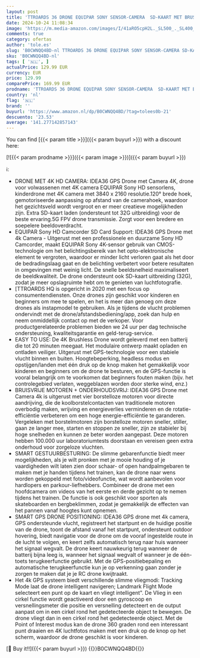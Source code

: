 ```yaml
---
layout: post
title: 'TTROARDS 36 DRONE EQUIPAR SONY SENSOR-CAMERA  SD-KAART MET BRUSLAZE MOTOR Drone met camera Volwassen 4k  Optische Streaming Positionering  5G WiFi-transmissie  GPS Drone Volg Mij'
date: 2024-10-24 11:08:34
image: 'https://m.media-amazon.com/images/I/41aRO5cpH2L._SL500_._SL400_.jpg'
comments: true
category: ofertas
author: 'tole.es'
slug: 'B0CWNQQ4BD-nl TTROARDS 36 DRONE EQUIPAR SONY SENSOR-CAMERA SD-KAART MET...'
sku: 'B0CWNQQ4BD-nl'
tags: [ '🇳🇱', ]
actualPrice: 129.99 EUR
currency: EUR
price: 129.99
comparePrice: 169.99 EUR
prodname: 'TTROARDS 36 DRONE EQUIPAR SONY SENSOR-CAMERA  SD-KAART MET BRUSLAZE MOTOR Drone met camera Volwassen 4k  Optische Streaming Positionering  5G WiFi-transmissie  GPS Drone Volg Mij'
country: 'nl'
flag: '🇳🇱'
brand: ''
buyurl: 'https://www.amazon.nl/dp/B0CWNQQ4BD/?tag=tolees0b-21'
descuento: '23.53'
average: '141.277142857143'
---
```


You can find [{{< param title >}}]({{< param buyurl >}}) with a discount here:

[![{{< param prodname >}}]({{< param image >}})]({{< param buyurl >}})

ℹ️:

- DRONE MET 4K HD CAMERA: IDEA36 GPS Drone met Camera 4K, drone voor volwassenen met 4K camera EQUIPAR Sony HD sensorlens, kinderdrone met 4K camera met 3840 x 2160 resolutie.120° brede hoek, gemotoriseerde aanpassing op afstand van de camerahoek, waardoor het gezichtsveld wordt vergroot en er meer creatieve mogelijkheden zijn. Extra SD-kaart laden (ondersteunt tot 32G uitbreiding) voor de beste ervaring.5G FPV drone transmissie. Zorgt voor een bredere en soepelere beeldoverdracht.
- EQUIPAR Sony HD Camcorder SD Card Support: IDEA36 GPS Drone met 4k Camera - Uitgerust met een professionele en duurzame Sony HD Camcorder, maakt EQUIPAR Sony 4K-sensor gebruik van CMOS-technologie om het belichtingsbereik van het opto-elektronische element te vergroten, waardoor er minder licht verloren gaat als het door de bedradingslaag gaat en de belichting verbetert voor betere resultaten in omgevingen met weinig licht. De snelle beeldsnelheid maximaliseert de beeldkwaliteit. De drone ondersteunt ook SD-kaart uitbreiding (32G), zodat je meer opslagruimte hebt om te genieten van luchtfotografie.
- [TTROARDS HQ is opgericht in 2020 met een focus op consumentendiensten. Onze drones zijn geschikt voor kinderen en beginners om mee te spelen, en het is meer dan genoeg om deze drones als instapmodel te gebruiken. Als je tijdens de vlucht problemen ondervindt met de drone/afstandsbediening/app, zoek dan hulp en neem onmiddellijk contact op met de verkoper. Voor productgerelateerde problemen bieden we 24 uur per dag technische ondersteuning, kwaliteitsgarantie en geld-terug-service.
- EASY TO USE: De 4K Brushless Drone wordt geleverd met een batterij die tot 20 minuten meegaat. Het modulaire ontwerp maakt opladen en ontladen veiliger. Uitgerust met GPS-technologie voor een stabiele vlucht binnen en buiten. Hoogtebeperking, headless modus en opstijgen/landen met één druk op de knop maken het gemakkelijk voor kinderen en beginners om de drone te besturen, en de GPS-functie is vooral belangrijk om te voorkomen dat beginners fouten maken (bijv. het controlegebied verlaten, weggeblazen worden door sterke wind, enz.)
- BRUISVRIJE MOTOREN + ONDERHOUDSVRIJ: IDEA36 GPS Drone met Camera 4k is uitgerust met vier borstelloze motoren voor directe aandrijving, die de koolborstelcontacten van traditionele motoren overbodig maken, wrijving en energieverlies verminderen en de rotatie-efficiëntie verbeteren om een hoge energie-efficiëntie te garanderen. Vergeleken met borstelmotoren zijn borstelloze motoren sneller, stiller, gaan ze langer mee, starten en stoppen ze sneller, zijn ze stabieler bij hoge snelheden en kunnen ze beter worden aangepast. Deze motoren hebben 100.000 uur laboratoriumtests doorstaan en vereisen geen extra onderhoud voor zorgeloze vluchten.
- SMART GESTUURBESTURING: De slimme gebarenfunctie biedt meer mogelijkheden, als je wilt pronken met je mooie houding of je vaardigheden wilt laten zien door schaar- of open handpalmgebaren te maken met je handen tijdens het trainen, kan de drone naar wens worden gekoppeld met foto/videofunctie, wat wordt aanbevolen voor hardlopers en parkour-liefhebbers. Combineer de drone met een hoofdcamera om videos van het eerste en derde gezicht op te nemen tijdens het trainen. De functie is ook geschikt voor sporten als skateboarden en bergbeklimmen, zodat je gemakkelijk de effecten van het pannen vanaf hoogtes kunt opnemen.
- SMART GPS DRONE POSITIONING: IDEA36 GPS drone met 4k camera, GPS ondersteunde vlucht, registreert het startpunt en de huidige positie van de drone, toont de afstand vanaf het startpunt, ondersteunt outdoor hovering, biedt navigatie voor de drone om de vooraf ingestelde route in de lucht te volgen, en keert zelfs automatisch terug naar huis wanneer het signaal wegvalt. De drone keert nauwkeurig terug wanneer de batterij bijna leeg is, wanneer het signaal wegvalt of wanneer je de één-toets terugkeerfunctie gebruikt. Met de GPS-positiebepaling en automatische terugkeerfunctie kun je op verkenning gaan zonder je zorgen te maken dat je je RC drone kwijtraakt.
- Het 4k GPS systeem biedt verschillende slimme vliegmodi: Tracking Mode laat de drone intelligent navigeren; Landmark Flight Mode selecteert een punt op de kaart en vliegt intelligent". De Vlieg in een cirkel functie wordt geactiveerd door een gyroscoop en versnellingsmeter die positie en versnelling detecteert en de output aanpast om in een cirkel rond het gedetecteerde object te bewegen. De drone vliegt dan in een cirkel rond het gedetecteerde object. Met de Point of Interest modus kan de drone 360 graden rond een interessant punt draaien en 4K luchtfotos maken met een druk op de knop op het scherm, waardoor de drone geschikt is voor kinderen.

[🛒 Buy it!!]({{< param buyurl >}})
{{<world>}}B0CWNQQ4BD{{</world>}}
